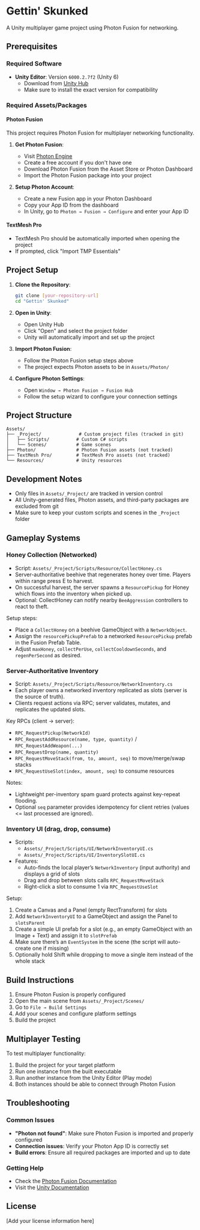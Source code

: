 # Gettin' Skunked

A Unity multiplayer game project using Photon Fusion for networking.

## Prerequisites

### Required Software
- **Unity Editor**: Version `6000.2.7f2` (Unity 6)
  - Download from [Unity Hub](https://unity.com/download)
  - Make sure to install the exact version for compatibility

### Required Assets/Packages

#### Photon Fusion
This project requires Photon Fusion for multiplayer networking functionality.

1. **Get Photon Fusion**:
   - Visit [Photon Engine](https://www.photonengine.com/)
   - Create a free account if you don't have one
   - Download Photon Fusion from the Asset Store or Photon Dashboard
   - Import the Photon Fusion package into your project

2. **Setup Photon Account**:
   - Create a new Fusion app in your Photon Dashboard
   - Copy your App ID from the dashboard
   - In Unity, go to `Photon → Fusion → Configure` and enter your App ID

#### TextMesh Pro
- TextMesh Pro should be automatically imported when opening the project
- If prompted, click "Import TMP Essentials"

## Project Setup

1. **Clone the Repository**:
   ```bash
   git clone [your-repository-url]
   cd "Gettin' Skunked"
   ```

2. **Open in Unity**:
   - Open Unity Hub
   - Click "Open" and select the project folder
   - Unity will automatically import and set up the project

3. **Import Photon Fusion**:
   - Follow the Photon Fusion setup steps above
   - The project expects Photon assets to be in `Assets/Photon/`

4. **Configure Photon Settings**:
   - Open `Window → Photon Fusion → Fusion Hub`
   - Follow the setup wizard to configure your connection settings

## Project Structure

```
Assets/
├── _Project/              # Custom project files (tracked in git)
│   ├── Scripts/          # Custom C# scripts
│   └── Scenes/           # Game scenes
├── Photon/               # Photon Fusion assets (not tracked)
├── TextMesh Pro/         # TextMesh Pro assets (not tracked)
└── Resources/            # Unity resources
```

## Development Notes

- Only files in `Assets/_Project/` are tracked in version control
- All Unity-generated files, Photon assets, and third-party packages are excluded from git
- Make sure to keep your custom scripts and scenes in the `_Project` folder

## Gameplay Systems

### Honey Collection (Networked)
- Script: `Assets/_Project/Scripts/Resource/CollectHoney.cs`
- Server-authoritative beehive that regenerates honey over time. Players within range press E to harvest.
- On successful harvest, the server spawns a `ResourcePickup` for Honey which flows into the inventory when picked up.
- Optional: CollectHoney can notify nearby `BeeAggression` controllers to react to theft.

Setup steps:
- Place a `CollectHoney` on a beehive GameObject with a `NetworkObject`.
- Assign the `resourcePickupPrefab` to a networked `ResourcePickup` prefab in the Fusion Prefab Table.
- Adjust `maxHoney`, `collectPerUse`, `collectCooldownSeconds`, and `regenPerSecond` as desired.

### Server-Authoritative Inventory
- Script: `Assets/_Project/Scripts/Resource/NetworkInventory.cs`
- Each player owns a networked inventory replicated as slots (server is the source of truth).
- Clients request actions via RPC; server validates, mutates, and replicates the updated slots.

Key RPCs (client → server):
- `RPC_RequestPickup(NetworkId)`
- `RPC_RequestAddResource(name, type, quantity)` / `RPC_RequestAddWeapon(...)`
- `RPC_RequestDrop(name, quantity)`
- `RPC_RequestMoveStack(from, to, amount, seq)` to move/merge/swap stacks
- `RPC_RequestUseSlot(index, amount, seq)` to consume resources

Notes:
- Lightweight per-inventory spam guard protects against key-repeat flooding.
- Optional `seq` parameter provides idempotency for client retries (values <= last processed are ignored).

### Inventory UI (drag, drop, consume)
- Scripts:
   - `Assets/_Project/Scripts/UI/NetworkInventoryUI.cs`
   - `Assets/_Project/Scripts/UI/InventorySlotUI.cs`
- Features:
   - Auto-finds the local player’s `NetworkInventory` (input authority) and displays a grid of slots
   - Drag and drop between slots calls `RPC_RequestMoveStack`
   - Right-click a slot to consume 1 via `RPC_RequestUseSlot`

Setup:
1. Create a Canvas and a Panel (empty RectTransform) for slots
2. Add `NetworkInventoryUI` to a GameObject and assign the Panel to `slotsParent`
3. Create a simple UI prefab for a slot (e.g., an empty GameObject with an Image + Text) and assign it to `slotPrefab`
4. Make sure there’s an `EventSystem` in the scene (the script will auto-create one if missing)
5. Optionally hold Shift while dropping to move a single item instead of the whole stack

## Build Instructions

1. Ensure Photon Fusion is properly configured
2. Open the main scene from `Assets/_Project/Scenes/`
3. Go to `File → Build Settings`
4. Add your scenes and configure platform settings
5. Build the project

## Multiplayer Testing

To test multiplayer functionality:
1. Build the project for your target platform
2. Run one instance from the built executable
3. Run another instance from the Unity Editor (Play mode)
4. Both instances should be able to connect through Photon Fusion

## Troubleshooting

### Common Issues
- **"Photon not found"**: Make sure Photon Fusion is imported and properly configured
- **Connection issues**: Verify your Photon App ID is correctly set
- **Build errors**: Ensure all required packages are imported and up to date

### Getting Help
- Check the [Photon Fusion Documentation](https://doc.photonengine.com/fusion)
- Visit the [Unity Documentation](https://docs.unity3d.com/)

## License

[Add your license information here]